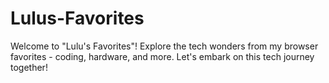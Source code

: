 # Lulus-Favorites
Welcome to "Lulu's Favorites"! Explore the tech wonders from my browser favorites - coding, hardware, and more. Let's embark on this tech journey together!
